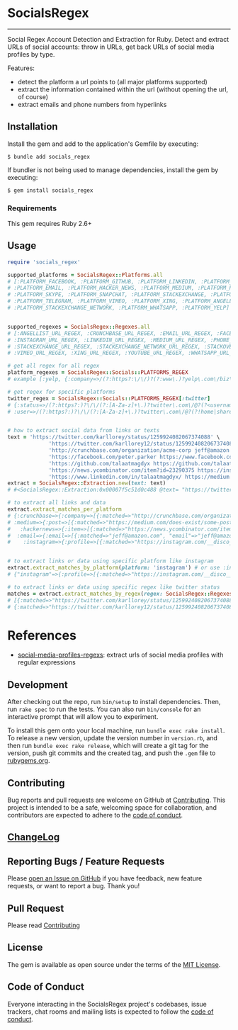 # SocialsRegex

----
Social Regex Account Detection and Extraction for Ruby. Detect and extract URLs of social accounts: throw in URLs, get back URLs of social media profiles by type.

Features:

- detect the platform a url points to (all major platforms supported)
- extract the information contained within the url (without opening the url, of course)
- extract emails and phone numbers from hyperlinks

## Installation

Install the gem and add to the application's Gemfile by executing:

    $ bundle add socials_regex

If bundler is not being used to manage dependencies, install the gem by executing:

    $ gem install socials_regex

### Requirements
This gem requires Ruby 2.6+

## Usage

```ruby
require 'socials_regex'

supported_platforms = SocialsRegex::Platforms.all
# [:PLATFORM_FACEBOOK, :PLATFORM_GITHUB, :PLATFORM_LINKEDIN, :PLATFORM_TWITTER, :PLATFORM_INSTAGRAM, :PLATFORM_YOUTUBE, 
# :PLATFORM_EMAIL, :PLATFORM_HACKER_NEWS, :PLATFORM_MEDIUM, :PLATFORM_PHONE, :PLATFORM_REDDIT,
# :PLATFORM_SKYPE, :PLATFORM_SNAPCHAT, :PLATFORM_STACKEXCHANGE, :PLATFORM_STACKOVERFLOW, :PLATFORM_STACKOVERFLOW, 
# :PLATFORM_TELEGRAM, :PLATFORM_VIMEO, :PLATFORM_XING, :PLATFORM_ANGELLIST, :PLATFORM_CRUNCHBASE, 
# :PLATFORM_STACKEXCHANGE_NETWORK, :PLATFORM_WHATSAPP, :PLATFORM_YELP]


supported_regexes = SocialsRegex::Regexes.all
# [:ANGELLIST_URL_REGEX, :CRUNCHBASE_URL_REGEX, :EMAIL_URL_REGEX, :FACEBOOK_URL_REGEX, :GITHUB_URL_REGEX, :HACKERNEWS_URL_REGEX,
# :INSTAGRAM_URL_REGEX, :LINKEDIN_URL_REGEX, :MEDIUM_URL_REGEX, :PHONE_URL_REGEX, :REDDIT_URL_REGEX, :SKYPE_URL_REGEX, :SNAPCHAT_URL_REGEX,
# :STACKEXCHANGE_URL_REGEX, :STACKEXCHANGE_NETWORK_URL_REGEX, :STACKOVERFLOW_URL_REGEX, :TELEGRAM_URL_REGEX, :TWITTER_URL_REGEX,
# :VIMEO_URL_REGEX, :XING_URL_REGEX, :YOUTUBE_URL_REGEX, :WHATSAPP_URL_REGEX, :YELP_URL_REGEX] 

# get all regex for all regex
platform_regexes = SocialsRegex::Socials::PLATFORMS_REGEX
# example [:yelp, {:company=>/(?:https?:\/\/)?(?:www\.)?yelp\.com\/biz\/(?<company>[A-Za-z0-9_-]+)/}] 

# get regex for specific platforms 
twitter_regex = SocialsRegex::Socials::PLATFORMS_REGEX[:twitter]
# {:status=>/(?:https?:)?\/\/(?:[A-Za-z]+\.)?twitter\.com\/@?(?<username>[A-Za-z0-9_]+)\/status\/(?<tweet_id>[0-9]+)\/?/,
# :user=>/(?:https?:)?\/\/(?:[A-Za-z]+\.)?twitter\.com\/@?(?!home|share|privacy|tos)(?<username>[A-Za-z0-9_]+)\/?/}


# how to extract social data from links or texts
text = 'https://twitter.com/karllorey/status/1259924082067374088' \
             'https://twitter.com/karllorey12/status/12599240820673740883' \
             'http://crunchbase.com/organization/acme-corp jeff@amazon.com mailto:plususer+test@gmail.com' \
             'https://facebook.com/peter.parker https://www.facebook.com/profile.php?id=100004123456789' \
             'https://github.com/talaatmagdyx https://github.com/talaatmagdyx/socials_regex' \
             'https://news.ycombinator.com/item?id=23290375 https://instagram.com/__disco__dude' \
             'https://www.linkedin.com/in/talaatmagdyx/ https://medium.com/does-exist/some-post-123abc'
extract = SocialsRegex::Extraction.new(text: text)
# #<SocialsRegex::Extraction:0x00007f5c51d0c488 @text= "https://twitter.com/karllorey/status/......">

# to extract all links and data 
extract.extract_matches_per_platform
# {:crunchbase=>{:company=>[{:matched=>"http://crunchbase.com/organization/acme-corp", "organization"=>"acme-corp"}]},
# :medium=>{:post=>[{:matched=>"https://medium.com/does-exist/some-post-123abc", "username"=>nil, "publication"=>"does-exist", "slug"=>"some-post", "post_id"=>"123abc"}]},
#   :hackernews=>{:item=>[{:matched=>"https://news.ycombinator.com/item?id=23290375", "item"=>"23290375"}]},
#  :email=>{:email=>[{:matched=>"jeff@amazon.com", "email"=>"jeff@amazon.com"}, {:matched=>"mailto:plususer+test@gmail.comhttps", "email"=>"plususer+test@gmail.comhttps"}]},
#    :instagram=>{:profile=>[{:matched=>"https://instagram.com/__disco__dudehttps", "username"=>"__disco__dudehttps"}]},


# to extract links or data using specific platform like instagram
extract.extract_matches_by_platform(platform: 'instagram') # or use :instagram
# {"instagram"=>{:profile=>[{:matched=>"https://instagram.com/__disco__dudehttps", "username"=>"__disco__dudehttps"}]}}

# to extract links or data using specific regex like twitter status
matches = extract.extract_matches_by_regex(regex: SocialsRegex::Regexes::TWITTER_URL_REGEX[:status])
# [{:matched=>"https://twitter.com/karllorey/status/1259924082067374088", "username"=>"karllorey", "tweet_id"=>"1259924082067374088"},
# {:matched=>"https://twitter.com/karllorey12/status/12599240820673740883", "username"=>"karllorey12", "tweet_id"=>"12599240820673740883"}]


```

# References
- [social-media-profiles-regexs](https://github.com/lorey/social-media-profiles-regexs):
  extract urls of social media profiles with regular expressions

## Development

After checking out the repo, run `bin/setup` to install dependencies. Then, run `rake spec` to run the tests. You can also run `bin/console` for an interactive prompt that will allow you to experiment.

To install this gem onto your local machine, run `bundle exec rake install`. To release a new version, update the version number in `version.rb`, and then run `bundle exec rake release`, which will create a git tag for the version, push git commits and the created tag, and push the `.gem` file to [rubygems.org](https://rubygems.org).

## Contributing

Bug reports and pull requests are welcome on GitHub at [Contributing](https://github.com/talaatmagdyx/socials_regex/blob/master/.github/CONTRIBUTING.md). This project is intended to be a safe, welcoming space for collaboration, and contributors are expected to adhere to the [code of conduct](https://github.com/talaatmagdyx/socials_regex/blob/master/.github/CODE_OF_CONDUCT.md).

## [ChangeLog](./CHANGELOG.md)

## Reporting Bugs / Feature Requests

Please [open an Issue on GitHub](https://github.com/talaatmagdyx/socials_regex/issues) if you have feedback, new feature requests, or want to report a bug. Thank you!

## Pull Request
Please read [Contributing](https://github.com/talaatmagdyx/socials_regex/blob/master/.github/PULL_REQUEST_TEMPLATE.md)

## License

The gem is available as open source under the terms of the [MIT License](https://opensource.org/licenses/MIT).

## Code of Conduct

Everyone interacting in the SocialsRegex project's codebases, issue trackers, chat rooms and mailing lists is expected to follow the [code of conduct](https://github.com/talaatmagdyx/socials_regex/blob/master/.github/CODE_OF_CONDUCT.md).
